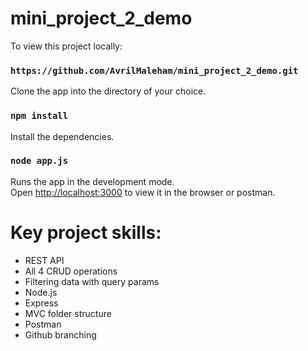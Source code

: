 # mini_project_2_demo

To view this project locally:

### `https://github.com/AvrilMaleham/mini_project_2_demo.git`

Clone the app into the directory of your choice.

### `npm install`

Install the dependencies. 

### `node app.js`

Runs the app in the development mode.\
Open [http://localhost:3000](http://localhost:3000) to view it in the browser or postman.

# Key project skills:

- REST API
- All 4 CRUD operations
- Filtering data with query params
- Node.js
- Express
- MVC folder structure
- Postman 
- Github branching